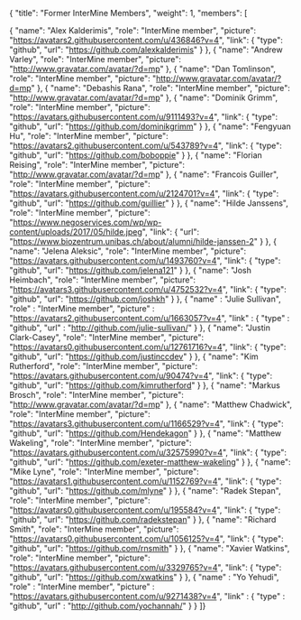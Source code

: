 {
  "title": "Former InterMine Members",
  "weight": 1,
  "members": [




{ "name": "Alex Kalderimis",
    "role": "InterMine member",
    "picture": "https://avatars2.githubusercontent.com/u/436846?v=4",
    "link": { "type": "github", "url": "https://github.com/alexkalderimis" } },
  { "name": "Andrew Varley",
    "role": "InterMine member",
    "picture": "http://www.gravatar.com/avatar/?d=mp" },
  { "name": "Dan Tomlinson",
    "role": "InterMine member",
    "picture": "http://www.gravatar.com/avatar/?d=mp" },
  { "name": "Debashis Rana",
    "role": "InterMine member",
    "picture": "http://www.gravatar.com/avatar/?d=mp" },
  { "name": "Dominik Grimm",
    "role": "InterMine member",
    "picture": "https://avatars.githubusercontent.com/u/9111493?v=4",
    "link": { "type": "github", "url": "https://github.com/dominikgrimm" } },
  { "name": "Fengyuan Hu",
    "role": "InterMine member",
    "picture": "https://avatars2.githubusercontent.com/u/543789?v=4",
    "link": { "type": "github", "url": "https://github.com/boboppie" } },
  { "name": "Florian Reising",
    "role": "InterMine member",
    "picture": "http://www.gravatar.com/avatar/?d=mp" },
  { "name": "Francois Guiller",
    "role": "InterMine member",
    "picture": "https://avatars.githubusercontent.com/u/2124701?v=4",
    "link": { "type": "github", "url": "https://github.com/guillier" } },
  { "name": "Hilde Janssens",
    "role": "InterMine member",
    "picture": "https://www.negoservices.com/wp/wp-content/uploads/2017/05/hilde.jpeg",
    "link": { "url": "https://www.biozentrum.unibas.ch/about/alumni/hilde-janssen-2" } },
  { "name": "Jelena Aleksic",
    "role": "InterMine member",
    "picture": "https://avatars.githubusercontent.com/u/1493760?v=4",
    "link": { "type": "github", "url": "https://github.com/jelena121" } },
  { "name": "Josh Heimbach",
    "role": "InterMine member",
    "picture": "https://avatars3.githubusercontent.com/u/4752532?v=4",
    "link": { "type": "github", "url": "https://github.com/joshkh" } },
  { "name" : "Julie Sullivan",
    "role" : "InterMine member",
    "picture" : "https://avatars2.githubusercontent.com/u/1663057?v=4",
    "link" : { "type" : "github", "url" : "http://github.com/julie-sullivan/" } },
  { "name": "Justin Clark-Casey",
    "role": "InterMine member",
    "picture": "https://avatars0.githubusercontent.com/u/12761716?v=4",
    "link": { "type": "github", "url": "https://github.com/justinccdev" } },
  { "name": "Kim Rutherford",
    "role": "InterMine member",
    "picture": "https://avatars.githubusercontent.com/u/90474?v=4",
    "link": { "type": "github", "url": "https://github.com/kimrutherford" } },
  { "name": "Markus Brosch",
    "role": "InterMine member",
    "picture": "http://www.gravatar.com/avatar/?d=mp" },
  { "name": "Matthew Chadwick",
    "role": "InterMine member",
    "picture": "https://avatars3.githubusercontent.com/u/1166529?v=4",
    "link": { "type": "github", "url": "https://github.com/Hendekagon" } },
  { "name": "Matthew Wakeling",
    "role": "InterMine member",
    "picture": "https://avatars.githubusercontent.com/u/32575990?v=4",
    "link": { "type": "github", "url": "https://github.com/exeter-matthew-wakeling" } },
  { "name": "Mike Lyne",
    "role": "InterMine member",
    "picture": "https://avatars1.githubusercontent.com/u/1152769?v=4",
    "link": { "type": "github", "url": "https://github.com/mlyne" } },
  { "name": "Radek Stepan",
    "role": "InterMine member",
    "picture": "https://avatars0.githubusercontent.com/u/195584?v=4",
    "link": { "type": "github", "url": "https://github.com/radekstepan" } },
  { "name": "Richard Smith",
    "role": "InterMine member",
    "picture": "https://avatars0.githubusercontent.com/u/1056125?v=4",
    "link": { "type": "github", "url": "https://github.com/rnsmith" } },
  { "name": "Xavier Watkins",
    "role": "InterMine member",
    "picture": "https://avatars.githubusercontent.com/u/3329765?v=4",
    "link": { "type": "github", "url": "https://github.com/xwatkins" } },
  { "name" : "Yo Yehudi",
    "role" : "InterMine member",
    "picture" : "https://avatars.githubusercontent.com/u/9271438?v=4",
    "link" : { "type" : "github", "url" : "http://github.com/yochannah/" } }
    ]}
